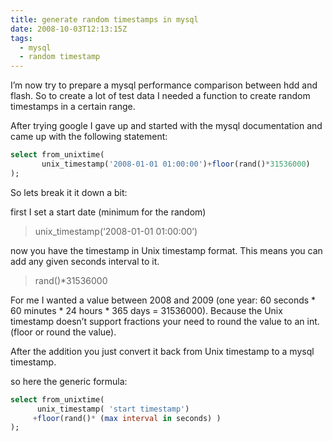 ```yaml
---
title: generate random timestamps in mysql
date: 2008-10-03T12:13:15Z
tags:
  - mysql
  - random timestamp
---
```

I’m now try to prepare a mysql performance comparison between hdd and flash. So to create a lot of test data I needed a function to create random timestamps in a certain range.

After trying google I gave up and started with the mysql documentation and came up with the following statement:

```sql
select from_unixtime(
       unix_timestamp('2008-01-01 01:00:00')+floor(rand()*31536000)
);
```

So lets break it it down a bit:

first I set a start date (minimum for the random)

> unix_timestamp(‘2008-01-01 01:00:00’)

now you have the timestamp in Unix timestamp format. This means you can add any given seconds interval to it.

> rand()*31536000

For me I wanted a value between 2008 and 2009 (one year: 60 seconds \* 60 minutes \* 24 hours * 365 days = 31536000). Because the Unix timestamp doesn’t support fractions your need to round the value to an int. (floor or round the value).

After the addition you just convert it back from Unix timestamp to a mysql timestamp.

so here the generic formula:

```sql
select from_unixtime(
      unix_timestamp( 'start timestamp')
     +floor(rand()* (max interval in seconds) )
);
```